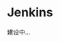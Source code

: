 <!--
 * @Author: SilvesterChiao
 * @Date: 2020-04-07 14:52:25
 * @LastEditors: SilvesterChiao
 * @LastEditTime: 2020-11-02 14:38:00
 -->
# Jenkins

建设中...
